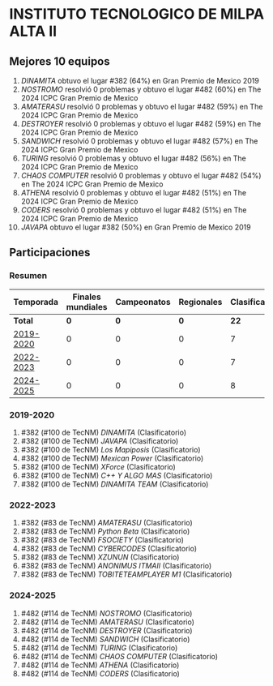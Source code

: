 ---
---

# INSTITUTO TECNOLOGICO DE MILPA ALTA II

## Mejores 10 equipos

1. _DINAMITA_ obtuvo el lugar #382 (64%) en Gran Premio de Mexico 2019
1. _NOSTROMO_ resolvió 0 problemas y obtuvo el lugar #482 (60%) en The 2024 ICPC Gran Premio de Mexico
1. _AMATERASU_ resolvió 0 problemas y obtuvo el lugar #482 (59%) en The 2024 ICPC Gran Premio de Mexico
1. _DESTROYER_ resolvió 0 problemas y obtuvo el lugar #482 (59%) en The 2024 ICPC Gran Premio de Mexico
1. _SANDWICH_ resolvió 0 problemas y obtuvo el lugar #482 (57%) en The 2024 ICPC Gran Premio de Mexico
1. _TURING_ resolvió 0 problemas y obtuvo el lugar #482 (56%) en The 2024 ICPC Gran Premio de Mexico
1. _CHAOS COMPUTER_ resolvió 0 problemas y obtuvo el lugar #482 (54%) en The 2024 ICPC Gran Premio de Mexico
1. _ATHENA_ resolvió 0 problemas y obtuvo el lugar #482 (51%) en The 2024 ICPC Gran Premio de Mexico
1. _CODERS_ resolvió 0 problemas y obtuvo el lugar #482 (51%) en The 2024 ICPC Gran Premio de Mexico
1. _JAVAPA_ obtuvo el lugar #382 (50%) en Gran Premio de Mexico 2019

## Participaciones

### Resumen

| Temporada | Finales mundiales | Campeonatos | Regionales | Clasificatorios | Equipos |
| --- | --- | --- | --- | --- | --- |
| **Total** | **0** | **0** | **0** | **22** | **22** |
| [2019-2020](#2019-2020) | 0 | 0 | 0 | 7 | 7 |
| [2022-2023](#2022-2023) | 0 | 0 | 0 | 7 | 7 |
| [2024-2025](#2024-2025) | 0 | 0 | 0 | 8 | 8 |

### 2019-2020

1. #382 (#100 de TecNM) _DINAMITA_ (Clasificatorio)
1. #382 (#100 de TecNM) _JAVAPA_ (Clasificatorio)
1. #382 (#100 de TecNM) _Los Mapiposis_ (Clasificatorio)
1. #382 (#100 de TecNM) _Mexican Power_ (Clasificatorio)
1. #382 (#100 de TecNM) _XForce_ (Clasificatorio)
1. #382 (#100 de TecNM) _C++ Y ALGO MAS_ (Clasificatorio)
1. #382 (#100 de TecNM) _DINAMITA TEAM_ (Clasificatorio)

### 2022-2023

1. #382 (#83 de TecNM) _AMATERASU_ (Clasificatorio)
1. #382 (#83 de TecNM) _Python Beta_ (Clasificatorio)
1. #382 (#83 de TecNM) _FSOCIETY_ (Clasificatorio)
1. #382 (#83 de TecNM) _CYBERCODES_ (Clasificatorio)
1. #382 (#83 de TecNM) _XZUNUN_ (Clasificatorio)
1. #382 (#83 de TecNM) _ANONIMUS ITMAII_ (Clasificatorio)
1. #382 (#83 de TecNM) _TOBITETEAMPLAYER M1_ (Clasificatorio)

### 2024-2025

1. #482 (#114 de TecNM) _NOSTROMO_ (Clasificatorio)
1. #482 (#114 de TecNM) _AMATERASU_ (Clasificatorio)
1. #482 (#114 de TecNM) _DESTROYER_ (Clasificatorio)
1. #482 (#114 de TecNM) _SANDWICH_ (Clasificatorio)
1. #482 (#114 de TecNM) _TURING_ (Clasificatorio)
1. #482 (#114 de TecNM) _CHAOS COMPUTER_ (Clasificatorio)
1. #482 (#114 de TecNM) _ATHENA_ (Clasificatorio)
1. #482 (#114 de TecNM) _CODERS_ (Clasificatorio)



